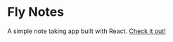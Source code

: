 # Fly Notes

A simple note taking app built with React.
<a href="https://gokulsudheesh.github.io/fly-notes/">Check it out!</a>
